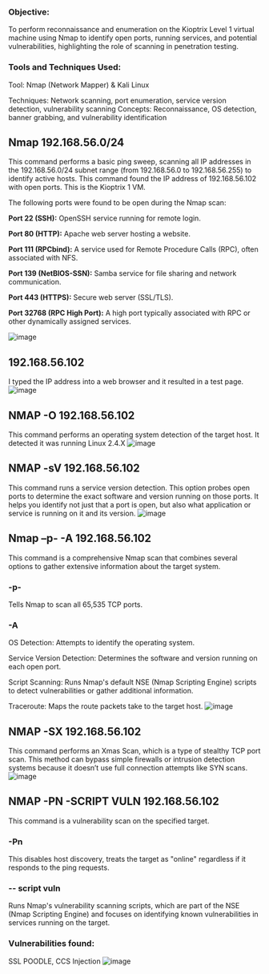 ### Objective:
To perform reconnaissance and enumeration on the Kioptrix Level 1 virtual machine using Nmap to identify open ports, running services, and potential vulnerabilities, highlighting the role of scanning in penetration testing.

### Tools and Techniques Used:
Tool: Nmap (Network Mapper) & Kali Linux

Techniques: Network scanning, port enumeration, service version detection, vulnerability scanning
Concepts: Reconnaissance, OS detection, banner grabbing, and vulnerability identification

## Nmap 192.168.56.0/24 
This command performs a basic ping sweep, scanning all IP addresses in the 192.168.56.0/24 subnet range (from 192.168.56.0 to 192.168.56.255) to identify active hosts. This command found the IP address of 192.168.56.102 with open ports. This is the Kioptrix 1 VM. 

The following ports were found to be open during the Nmap scan:

**Port 22 (SSH):** OpenSSH service running for remote login.

**Port 80 (HTTP):** Apache web server hosting a website.

**Port 111 (RPCbind):** A service used for Remote Procedure Calls (RPC), often associated with NFS.

**Port 139 (NetBIOS-SSN):** Samba service for file sharing and network communication.

**Port 443 (HTTPS):** Secure web server (SSL/TLS).

**Port 32768 (RPC High Port):** A high port typically associated with RPC or other dynamically assigned services.


![image](https://github.com/user-attachments/assets/7bd5c30a-3878-46f6-a7e0-47fe87bfe3d2)

## 192.168.56.102
I typed the IP address into a web browser and it resulted in a test page.
![image](https://github.com/user-attachments/assets/7210013f-3566-476b-8b62-ce3a57938871)

## NMAP -O 192.168.56.102
This command performs an operating system detection of the target host. It detected it was running Linux 2.4.X
![image](https://github.com/user-attachments/assets/8b1cea0a-04f5-43a3-8792-856d179415ed)

## NMAP -sV 192.168.56.102
This command runs a service version detection. This option probes open ports to determine the exact software and version running on those ports. It helps you identify not just that a port is open, but also what application or service is running on it and its version.
![image](https://github.com/user-attachments/assets/92a396aa-ec18-4a7a-9864-1d4b07ed5818)
## Nmap –p- -A 192.168.56.102
This command is a comprehensive Nmap scan that combines several options to gather extensive information about the target system.
### -p-
Tells Nmap to scan all 65,535 TCP ports.
### -A
OS Detection: Attempts to identify the operating system.

Service Version Detection: Determines the software and version running on each open port.

Script Scanning: Runs Nmap's default NSE (Nmap Scripting Engine) scripts to detect vulnerabilities or gather additional information.

Traceroute: Maps the route packets take to the target host.
![image](https://github.com/user-attachments/assets/602336f8-9dda-4e08-b094-89009417e098)

## NMAP -SX 192.168.56.102
This command performs an Xmas Scan, which is a type of stealthy TCP port scan. This method can bypass simple firewalls or intrusion detection systems because it doesn’t use full connection attempts like SYN scans.
![image](https://github.com/user-attachments/assets/c6aa34e6-9402-4105-a165-26c87555e290)

## NMAP -PN -SCRIPT VULN 192.168.56.102
This command is a vulnerability scan on the specified target.
### -Pn
This disables host discovery, treats the target as "online" regardless if it responds to the ping requests.
### -- script vuln 
Runs Nmap's vulnerability scanning scripts, which are part of the NSE (Nmap Scripting Engine) and focuses on identifying known vulnerabilities in services running on the target.

### Vulnerabilities found:
SSL POODLE, CCS Injection
![image](https://github.com/user-attachments/assets/3e79a37f-3b41-47c6-8e7d-54db4e49e340)


